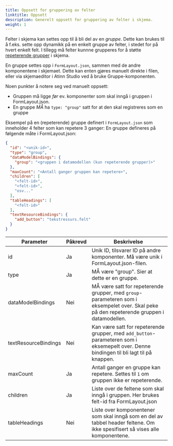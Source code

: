 ```yaml
---
title: Oppsett for gruppering av felter
linktitle: Oppsett
description: Generelt oppsett for gruppering av felter i skjema.
weight: 1
---
```


Felter i skjema kan settes opp til å bli del av en _gruppe_. Dette kan brukes til å f.eks. sette opp dynamikk på en enkelt gruppe av felter,
i stedet for på hvert enkelt felt. I tillegg må felter kunnne grupperes for å støtte [repeterende grupper](#repeterende-grupper) i skjema.

En gruppe settes opp i `FormLayout.json`, sammen med de andre komponentene i skjemaet. Dette kan enten gjøres manuelt direkte i filen,
eller via skjemaeditor i Atinn Studio ved å bruke Gruppe-komponenten.

Noen punkter å notere seg ved manuelt oppsett:

- Gruppen må ligge _før_ ev. komponenter som skal inngå i gruppen i FormLayout.json.
- En gruppe _MÅ_ ha `type: "group"` satt for at den skal registreres som en gruppe

Eksempel på en (repeterende) gruppe definert i `FormLayout.json` som inneholder 4 felter som kan repetere 3 ganger:
En gruppe defineres på følgende måte i FormLayout.json:

```json {hl_lines=[3,"8-12"]}
{
  "id": "<unik-id>",
  "type": "group",
  "dataModelBindings": {
    "group": "<gruppen i datamodellen (kun repeterende grupper)>"
  },
  "maxCount": "<Antall ganger gruppen kan repetere>",
  "children": [
    "<felt-id>",
    "<felt-id>",
    "osv..."
  ],
  "tableHeadings": [
    "<felt-id>"
  ],
  "textResourceBindings": {
    "add_button": "tekstressurs.felt"
  }
}
```

| Parameter             | Påkrevd | Beskrivelse                                                                                                                               |
| --------------------- | ------- | ----------------------------------------------------------------------------------------------------------------------------------------- |
| id                    | Ja      | Unik ID, tilsvarer ID på andre komponenter. Må være unik i FormLayout.json-filen.                                                         |
| type                  | Ja      | MÅ være "group". Sier at dette er en gruppe.                                                                                              |
| dataModelBindings     | Nei     | MÅ være satt for repeterende grupper, med `group`-parameteren som i eksempelet over. Skal peke på den repeterende gruppen i datamodellen. |
| textResourceBindings  | Nei     | Kan være satt for repeterende grupper, med `add_button`-parameteren som i eksemepelt over. Denne bindingen til bli lagt til på knappen.   |
| maxCount              | Ja      | Antall ganger en gruppe kan repetere. Settes til `1` om gruppen ikke er repeterende.                                                      |
| children              | Ja      | Liste over de feltene som skal inngå i gruppen. Her brukes felt-id fra FormLayout.json                                                    |
| tableHeadings         | Nei     | Liste over komponentener som skal inngå som en del av tabbel header feltene. Om ikke spesifisert så vises alle komponentene.              |                                                           |

